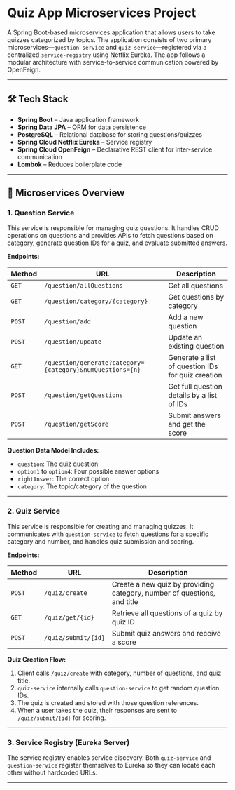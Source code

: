 # Quiz App Microservices Project

A Spring Boot-based microservices application that allows users to take quizzes categorized by topics. The application consists of two primary microservices—`question-service` and `quiz-service`—registered via a centralized `service-registry` using Netflix Eureka. The app follows a modular architecture with service-to-service communication powered by OpenFeign.

---

## 🛠️ Tech Stack

- **Spring Boot** – Java application framework
- **Spring Data JPA** – ORM for data persistence
- **PostgreSQL** – Relational database for storing questions/quizzes
- **Spring Cloud Netflix Eureka** – Service registry
- **Spring Cloud OpenFeign** – Declarative REST client for inter-service communication
- **Lombok** – Reduces boilerplate code

---

## 🧩 Microservices Overview

### 1. **Question Service**
This service is responsible for managing quiz questions. It handles CRUD operations on questions and provides APIs to fetch questions based on category, generate question IDs for a quiz, and evaluate submitted answers.

**Endpoints:**

| Method | URL | Description |
|--------|-----|-------------|
| `GET` | `/question/allQuestions` | Get all questions |
| `GET` | `/question/category/{category}` | Get questions by category |
| `POST` | `/question/add` | Add a new question |
| `POST` | `/question/update` | Update an existing question |
| `GET` | `/question/generate?category={category}&numQuestions={n}` | Generate a list of question IDs for quiz creation |
| `POST` | `/question/getQuestions` | Get full question details by a list of IDs |
| `POST` | `/question/getScore` | Submit answers and get the score |

**Question Data Model Includes:**
- `question`: The quiz question
- `option1` to `option4`: Four possible answer options
- `rightAnswer`: The correct option
- `category`: The topic/category of the question

---

### 2. **Quiz Service**
This service is responsible for creating and managing quizzes. It communicates with `question-service` to fetch questions for a specific category and number, and handles quiz submission and scoring.

**Endpoints:**

| Method | URL | Description |
|--------|-----|-------------|
| `POST` | `/quiz/create` | Create a new quiz by providing category, number of questions, and title |
| `GET` | `/quiz/get/{id}` | Retrieve all questions of a quiz by quiz ID |
| `POST` | `/quiz/submit/{id}` | Submit quiz answers and receive a score |

**Quiz Creation Flow:**
1. Client calls `/quiz/create` with category, number of questions, and quiz title.
2. `quiz-service` internally calls `question-service` to get random question IDs.
3. The quiz is created and stored with those question references.
4. When a user takes the quiz, their responses are sent to `/quiz/submit/{id}` for scoring.

---

### 3. **Service Registry (Eureka Server)**
The service registry enables service discovery. Both `quiz-service` and `question-service` register themselves to Eureka so they can locate each other without hardcoded URLs.

---


